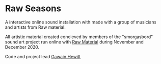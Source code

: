 # Raw Seasons
A interactive online sound installation with made with a group of musicians and artists from Raw material.

All artistic material created concieved by members of the "smorgasbord" sound art project run online with [Raw Material](https://rawmusicmedia.co.uk/) during November and December 2020.

Code and project lead [Gawain Hewitt](http://www.gawainhewitt.co.uk)
